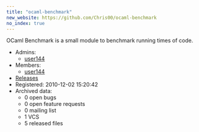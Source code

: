 ```yaml
---
title: "ocaml-benchmark"
new_website: https://github.com/Chris00/ocaml-benchmark
no_index: true
---
```


OCaml Benchmark is a small module to benchmark running times of code.

* Admins:
  * [user144](/users/user144)
* Members:
  * [user144](/users/user144)
* [Releases](https://download.ocamlcore.org/ocaml-benchmark)
* Registered: 2010-12-02 15:20:42
* Archived data:
  * 0 open bugs
  * 0 open feature requests
  * 0 mailing list
  * 1 VCS
  * 5 released files

